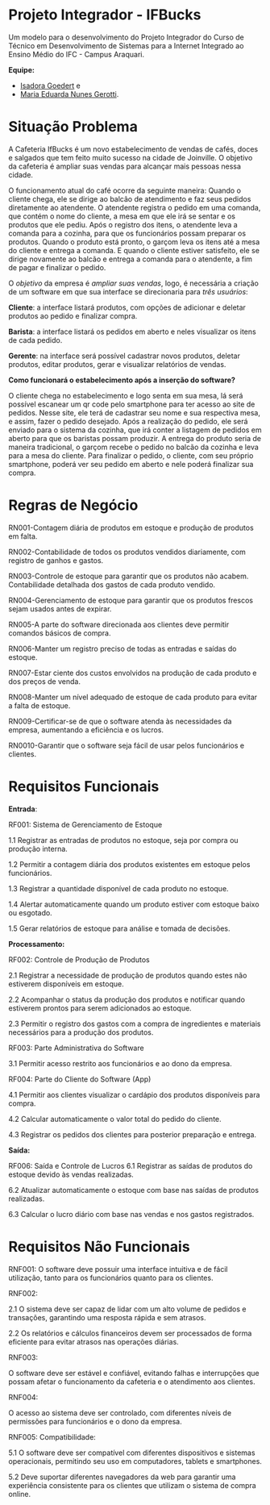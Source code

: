 # Projeto Integrador - IFBucks

Um modelo para o desenvolvimento do Projeto Integrador do Curso de Técnico em Desenvolvimento de Sistemas para a Internet Integrado ao Ensino Médio do IFC - Campus Araquari.

**Equipe:**

- [Isadora Goedert](https://github.com/isagrt) e
- [Maria Eduarda Nunes Gerotti](github.com/mariagerotti).

# Situação Problema

A Cafeteria IfBucks é um novo estabelecimento de vendas de cafés, doces e salgados que tem feito muito sucesso na cidade de Joinville. O objetivo da cafeteria é ampliar suas vendas para alcançar mais pessoas nessa cidade.

O funcionamento atual do café ocorre da seguinte maneira: 
Quando o cliente chega, ele se dirige ao balcão de atendimento e faz seus pedidos diretamente ao atendente.
 O atendente registra o pedido em uma comanda, que contém o nome do cliente, a mesa em que ele irá se sentar e os produtos que ele pediu.
Após o registro dos itens, o atendente leva a comanda para a cozinha, para que os funcionários possam preparar os produtos. 
Quando o produto está pronto, o garçom leva os itens até a mesa do cliente e entrega a comanda. 
E quando o cliente estiver satisfeito, ele se dirige novamente ao balcão e entrega a comanda para o atendente, a fim de pagar e finalizar o pedido.

O *objetivo* da empresa é *ampliar suas vendas*, logo, é necessária a criação de um software em que sua interface se direcionaria para *três usuários*:

**Cliente**: a interface listará produtos, com opções de adicionar e deletar produtos ao pedido e finalizar compra.

**Barista**: a interface listará os pedidos em aberto e neles visualizar os itens de cada pedido.

**Gerente**: na interface será possível cadastrar novos produtos, deletar produtos, editar produtos, gerar e visualizar relatórios de vendas.

**Como funcionará o estabelecimento após a inserção do software?**

O cliente chega no estabelecimento e logo senta em sua mesa, lá será possível escanear um qr code pelo smartphone para ter acesso ao site de pedidos. 
Nesse site, ele terá de cadastrar seu nome e sua respectiva mesa, e assim, fazer o pedido desejado. 
Após a realização do pedido, ele será enviado para o sistema da cozinha, que irá conter a listagem de pedidos em aberto para que os baristas possam produzir.
 A entrega do produto seria de maneira tradicional, o garçom recebe o pedido no balcão da cozinha e leva para a mesa do cliente. 
Para finalizar o pedido, o cliente, com seu próprio smartphone, poderá ver seu pedido em aberto e nele poderá finalizar sua compra.




# Regras de Negócio

RN001-Contagem diária de produtos em estoque e produção de produtos em falta.

RN002-Contabilidade de todos os produtos vendidos diariamente, com registro de ganhos e gastos.

RN003-Controle de estoque para garantir que os produtos não acabem.
Contabilidade detalhada dos gastos de cada produto vendido.

RN004-Gerenciamento de estoque para garantir que os produtos frescos sejam usados antes de expirar.

RN005-A parte do software direcionada aos clientes deve permitir comandos básicos de compra.

RN006-Manter um registro preciso de todas as entradas e saídas do estoque.

RN007-Estar ciente dos custos envolvidos na produção de cada produto e dos preços de venda.

RN008-Manter um nível adequado de estoque de cada produto para evitar a falta de estoque.

RN009-Certificar-se de que o software atenda às necessidades da empresa, aumentando a eficiência e os lucros.

RN0010-Garantir que o software seja fácil de usar pelos funcionários e clientes.


# Requisitos Funcionais
**Entrada**:

  RF001: Sistema de Gerenciamento de Estoque

  1.1 Registrar as entradas de produtos no estoque, seja por compra ou produção interna.

  1.2 Permitir a contagem diária dos produtos existentes em estoque pelos funcionários.

  1.3 Registrar a quantidade disponível de cada produto no estoque.

  1.4 Alertar automaticamente quando um produto estiver com estoque baixo ou esgotado.
  
  1.5 Gerar relatórios de estoque para análise e tomada de decisões.

**Processamento:**

  RF002: Controle de Produção de Produtos

  2.1 Registrar a necessidade de produção de produtos quando estes não estiverem disponíveis em estoque.

  2.2 Acompanhar o status da produção dos produtos e notificar quando estiverem prontos para serem adicionados ao estoque.

  2.3 Permitir o registro dos gastos com a compra de ingredientes e materiais necessários para a produção dos produtos.
  
  RF003: Parte Administrativa do Software

  3.1 Permitir acesso restrito aos funcionários e ao dono da empresa.
  
  RF004: Parte do Cliente do Software (App)

  4.1 Permitir aos clientes visualizar o cardápio dos produtos disponíveis para compra.

  4.2 Calcular automaticamente o valor total do pedido do cliente.

  4.3 Registrar os pedidos dos clientes para posterior preparação e entrega.
  

**Saída:**

  RF006: Saída e Controle de Lucros
  6.1 Registrar as saídas de produtos do estoque devido às vendas realizadas.

  6.2 Atualizar automaticamente o estoque com base nas saídas de produtos realizadas.

  6.3 Calcular o lucro diário com base nas vendas e nos gastos registrados.


  # Requisitos Não Funcionais
  RNF001:
   O software deve possuir uma interface intuitiva e de fácil utilização, tanto para os funcionários quanto para os clientes.

  RNF002:

  2.1 O sistema deve ser capaz de lidar com um alto volume de pedidos e transações, garantindo uma resposta rápida e sem atrasos.

  2.2 Os relatórios e cálculos financeiros devem ser processados de forma eficiente para evitar atrasos nas operações diárias.

  RNF003:
  
  O software deve ser estável e confiável, evitando falhas e interrupções que possam afetar o funcionamento da cafeteria e o atendimento aos clientes.

  RNF004: 

  O acesso ao sistema deve ser controlado, com diferentes níveis de permissões para funcionários e o dono da empresa.

  RNF005: Compatibilidade:

  5.1 O software deve ser compatível com diferentes dispositivos e sistemas operacionais, permitindo seu uso em computadores, tablets e smartphones.

  5.2 Deve suportar diferentes navegadores da web para garantir uma experiência consistente para os clientes que utilizam o sistema de compra online.